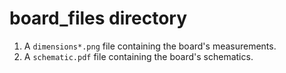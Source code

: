 board_files directory
====================

1. A `dimensions*.png` file containing the board's measurements.
2. A `schematic.pdf` file containing the board's schematics.
